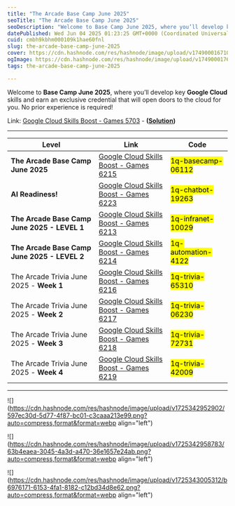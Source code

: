 ```yaml
---
title: "The Arcade Base Camp June 2025"
seoTitle: "The Arcade Base Camp June 2025"
seoDescription: "Welcome to Base Camp June 2025, where you’ll develop key Google Cloud skills and earn an exclusive credential that will open doors to the cloud for you. No "
datePublished: Wed Jun 04 2025 01:23:25 GMT+0000 (Coordinated Universal Time)
cuid: cmbh9kbhm000109k1hae60fnl
slug: the-arcade-base-camp-june-2025
cover: https://cdn.hashnode.com/res/hashnode/image/upload/v1749000167100/782441d9-c7e0-479c-818b-167430c46c62.png
ogImage: https://cdn.hashnode.com/res/hashnode/image/upload/v1749000176055/b52756a0-4cb5-48ea-ad9e-af06c930b645.png
tags: the-arcade-base-camp-june-2025

---
```


Welcome to **Base Camp June 2025**, where you’ll develop key **Google Cloud** skills and earn an exclusive credential that will open doors to the cloud for you. No prior experience is required!

Link: [Google Cloud Skills Boost - Games 5703](https://www.cloudskillsboost.google/games/5703/labs/36448) - **(**[**Solution**](https://eplus.dev/start-here-dont-skip-this-arcade-lab)**)**

---

| **Level** | **Link** | **Code** |
| --- | --- | --- |
| **The Arcade Base Camp June 2025** | [Google Cloud Skills Boost - Games 6215](https://www.cloudskillsboost.google/games/6215) | <mark>1q-basecamp-06112</mark> |
| **AI Readiness!** | [Google Cloud Skills Boost - Games 6223](https://www.cloudskillsboost.google/games/6223) | <mark>1q-chatbot-19263</mark> |
| **The Arcade Base Camp June 2025 - LEVEL 1** | [Google Cloud Skills Boost - Games 6213](https://www.cloudskillsboost.google/games/6213) | <mark>1q-infranet-10029</mark> |
| **The Arcade Base Camp June 2025 - LEVEL 2** | [Google Cloud Skills Boost - Games 6214](https://www.cloudskillsboost.google/games/6214) | <mark>1q-automation-4122</mark> |
| The Arcade Trivia June 2025 - **Week 1** | [Google Cloud Skills Boost - Games 6216](https://www.cloudskillsboost.google/games/6216) | <mark>1q-trivia-65310</mark> |
| The Arcade Trivia June 2025 - **Week 2** | [Google Cloud Skills Boost - Games 6217](https://www.cloudskillsboost.google/games/6217) | <mark>1q-trivia-06230</mark> |
| The Arcade Trivia June 2025 - **Week 3** | [Google Cloud Skills Boost - Games 6218](https://www.cloudskillsboost.google/games/6218) | <mark>1q-trivia-72731</mark> |
| The Arcade Trivia June 2025 - **Week 4** | [Google Cloud Skills Boost - Games 6219](https://www.cloudskillsboost.google/games/6219) | <mark>1q-trivia-42009</mark> |

---

![](https://cdn.hashnode.com/res/hashnode/image/upload/v1725342952902/597ec30d-5d77-4f87-bc01-c3caaa213e99.png?auto=compress,format&format=webp align="left")

![](https://cdn.hashnode.com/res/hashnode/image/upload/v1725342958783/63b4eaea-3045-4a3d-a470-36e1657e24ab.png?auto=compress,format&format=webp align="left")

![](https://cdn.hashnode.com/res/hashnode/image/upload/v1725343005312/b6976171-6153-4fa1-8182-c12bd34d8e62.png?auto=compress,format&format=webp align="left")